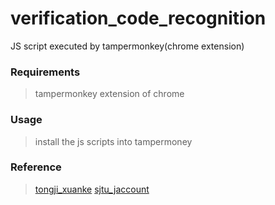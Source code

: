 # verification_code_recognition
JS script executed by tampermonkey(chrome extension)

### Requirements
> tampermonkey extension of chrome

### Usage
> install the js scripts into tampermoney

### Reference
> [tongji_xuanke](http://www.cnblogs.com/ziyunfei/archive/2012/10/05/2710349.html)
> [sjtu_jaccount](https://github.com/naptha/tesseract.js)
